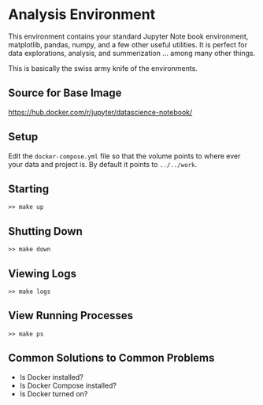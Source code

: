# Analysis Environment

This environment contains your standard Jupyter Note book environment, matplotlib, pandas, numpy, and a few other useful utilities. It is perfect for data explorations, analysis, and summerization ... among many other things.

This is basically the swiss army knife of the environments.

## Source for Base Image

https://hub.docker.com/r/jupyter/datascience-notebook/

## Setup

Edit the `docker-compose.yml` file so that the volume points to where ever your data and project is. By default it points to `../../work`.

## Starting

`>> make up`

## Shutting Down

`>> make down`

## Viewing Logs

`>> make logs`

## View Running Processes

`>> make ps`

## Common Solutions to Common Problems
- Is Docker installed?
- Is Docker Compose installed?
- Is Docker turned on?
